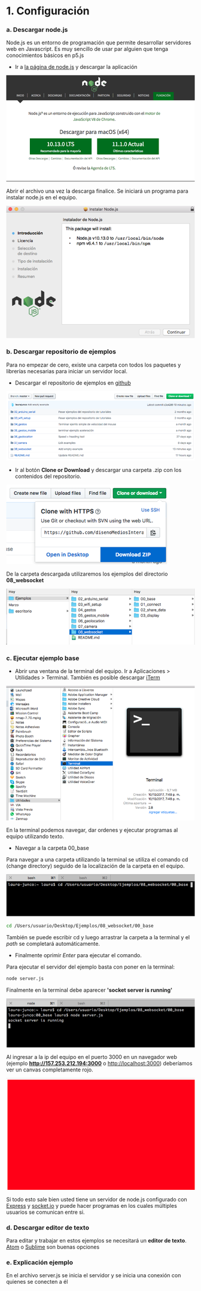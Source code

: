 # 1. Configuración

### a. Descargar node.js

Node.js es un entorno de programación que permite desarrollar servidores web en Javascript. Es muy sencillo de usar par alguien que tenga conocimientos básicos en p5.js

* Ir a [la página de node.js](https://nodejs.org/es/) y descargar la aplicación

![](../../.gitbook/assets/captura-de-pantalla-2018-11-13-a-la-s-10.31.12-a.-m..png)

Abrir el archivo una vez la descarga finalice. Se iniciará un programa para instalar node.js en el equipo.

![](../../.gitbook/assets/captura-de-pantalla-2018-11-13-a-la-s-10.33.01-a.-m..png)

### b. Descargar repositorio de ejemplos

Para no empezar de cero, existe una carpeta con todos los paquetes y librerías necesarias para iniciar un servidor local.

* Descargar el repositorio de ejemplos en [github](https://github.com/disenoMediosInteractivos/Ejemplos)

![](../../.gitbook/assets/captura-de-pantalla-2018-11-13-a-la-s-10.51.40-a.-m..png)

* Ir al botón **Clone or Download** y descargar una carpeta .zip con los contenidos del repositorio.

![](../../.gitbook/assets/captura-de-pantalla-2018-11-13-a-la-s-10.51.47-a.-m..png)

De la carpeta descargada utilizaremos los ejemplos del directorio **08\_websocket**

![](../../.gitbook/assets/captura-de-pantalla-2018-11-13-a-la-s-10.55.49-a.-m..png)

### c. Ejecutar ejemplo base

* Abrir una ventana de la terminal del equipo. Ir a Aplicaciones &gt; Utilidades &gt; Terminal. También es posible descargar [iTerm](https://www.iterm2.com/)

![](../../.gitbook/assets/captura-de-pantalla-2018-11-13-a-la-s-10.58.44-a.-m..png)

En la terminal podemos navegar, dar ordenes y ejecutar programas al equipo utilizando texto.

* Navegar a la carpeta 00\_base

Para navegar a una carpeta utilizando la terminal se utiliza el comando cd \(change directory\) seguido de la localización de la carpeta en el equipo.

![](../../.gitbook/assets/captura-de-pantalla-2018-11-13-a-la-s-11.04.08-a.-m..png)

```bash
cd /Users/usuario/Desktop/Ejemplos/08_websocket/00_base
```

También se puede escribir cd y luego arrastrar la carpeta a la terminal y el _path_ se completará automáticamente.

* Finalmente oprimir _Enter_ para ejecutar el comando.

Para ejecutar el servidor del ejemplo basta con poner en la terminal:

```bash
node server.js
```

Finalmente en  la terminal debe aparecer  **'socket server is running'**

![](../../.gitbook/assets/captura-de-pantalla-2018-11-13-a-la-s-11.11.37-a.-m..png)

Al ingresar a la ip del equipo en el puerto 3000  en un navegador web \(ejemplo **http://157.253.212.194:3000** o [http://localhost:3000](http://localhost:3000)\) deberíamos ver un canvas completamente rojo.

![](../../.gitbook/assets/captura-de-pantalla-2018-11-13-a-la-s-11.14.48-a.-m..png)

Si todo esto sale bien usted tiene un servidor de node.js configurado con [Express](https://www.express.com/) y [socket.io](https://socket.io/) y puede hacer programas en los cuales múltiples usuarios se comunican entre si.

### d. Descargar editor de texto

Para editar y trabajar en estos ejemplos se necesitará un **editor de texto**.[ Atom](https://atom.io/) o [Sublime](https://www.sublimetext.com/) son buenas opciones

### e. Explicación ejemplo

En el archivo server.js se inicia el servidor y se inicia una conexión con quienes se conecten a él


